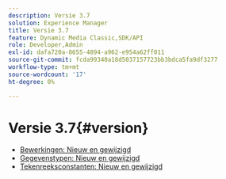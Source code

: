 ```yaml
---
description: Versie 3.7
solution: Experience Manager
title: Versie 3.7
feature: Dynamic Media Classic,SDK/API
role: Developer,Admin
exl-id: dafa720a-8655-4894-a962-e954a62ff011
source-git-commit: fcda99340a18d5037157723bb3bdca5fa9df3277
workflow-type: tm+mt
source-wordcount: '17'
ht-degree: 0%

---
```


# Versie 3.7{#version}

* [Bewerkingen: Nieuw en gewijzigd](r-3-7-operations.md)
* [Gegevenstypen: Nieuw en gewijzigd](r-3-7-types.md)
* [Tekenreeksconstanten: Nieuw en gewijzigd](r-3-7-string-constants.md)
